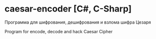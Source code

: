# caesar-encoder [C#, C-Sharp]

Программа для шифрования, дешифрования и взлома шифра Цезаря

Program for encode, decode and hack Caesar Cipher
